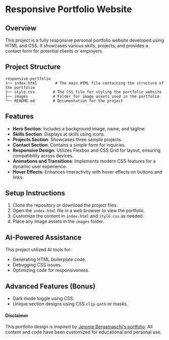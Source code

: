 # Responsive Portfolio Website

## Overview
This project is a fully responsive personal portfolio website developed using HTML and CSS. It showcases various skills, projects, and provides a contact form for potential clients or employers.

## Project Structure
```
responsive-portfolio
├── index.html        # The main HTML file containing the structure of the portfolio
├── style.css        # The CSS file for styling the portfolio website
├── images           # Folder for image assets used in the portfolio
└── README.md        # Documentation for the project
```

## Features
- **Hero Section**: Includes a background image, name, and tagline.
- **Skills Section**: Displays at skills using icons.
- **Projects Section**: Showcases three sample projects.
- **Contact Section**: Contains a simple form for inquiries.
- **Responsive Design**: Utilizes Flexbox and CSS Grid for layout, ensuring compatibility across devices.
- **Animations and Transitions**: Implements modern CSS features for a dynamic user experience.
- **Hover Effects**: Enhances interactivity with hover effects on buttons and links.

## Setup Instructions
1. Clone the repository or download the project files.
2. Open the `index.html` file in a web browser to view the portfolio.
3. Customize the content in `index.html` and `style.css` as needed.
4. Place any image assets in the `images` folder.

## AI-Powered Assistance
This project utilized AI tools for:
- Generating HTML boilerplate code.
- Debugging CSS issues.
- Optimizing code for responsiveness.

## Advanced Features (Bonus)
- Dark mode toggle using CSS.
- Unique section designs using CSS `clip-path` or masks.

#### Disclaimer
This portfolio design is inspired by [Jerome Bergamaschi's portfolio](https://parallax-bgsprod.webflow.io/). All content and code have been customized for educational and personal use.